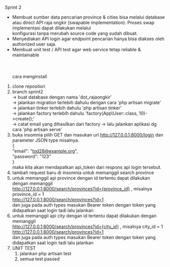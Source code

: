 
Sprint 2
- Membuat sumber data pencarian province & cities bisa melalui database​ atau direct API​ raja ongkir (swapable implementation). Proses swap implementasi dapat dilakukan melalui <br>
konfigurasi tanpa merubah source code yang sudah dibuat.<br>
- Menyediakan API login agar endpoint pencarian hanya bisa diakses oleh authorized user saja.<br>
- Membuat unit test / API test agar web service tetap reliable & maintainable<br>
<br><br><br>
cara menginstall<br>
1. clone repositori<br>
2. branch sprint2<br>
   -> buat database dengan nama 'dot_rajaongkir'<br>
   -> jalankan migration terlebih dahulu dengan cara 'php artisan migrate'<br>
   -> jalankan tinker terlebih dahulu 'php artisan tinker' <br>
   -> jalankan factory terlebih dahulu 'factory(App\User::class, 10)->create();' <br>
   -> catat email yang dihasilkan dari factory 
   -> lalu jalankan aplikasi dg cara 'php artisan serve'<br>
3. buka insomnia pilih GET dan masukan url http://127.0.0.1:8000/login dan <br>
   parameter JSON type misalnya.<br>
   {<br>
       "email": "tod28@example.org",<br>
       "password": "123"<br>
   } <br>
   maka kita akan mendapatkan api_token dari respons api login tersebut.<br>
5. tambah request baru di insomnia untuk memanggil search province <br>
6. untuk memanggil api province dengan id tertentu dapat dilakukan dengan memanggil<br>
   http://127.0.0.1:8000/search/provinces?id={province_id} , misalnya province_id = 1<br>
   http://127.0.0.1:8000/search/provinces?id=1<br>
   dan juga pada auth types masukan Bearer token dengan token yang didapatkan saat login tadi lalu jalankan<br>
6. untuk memanggil api city dengan id tertentu dapat dilakukan dengan memanggil<br>
   http://127.0.0.1:8000/search/provinces?id={city_id} , misalnya city_id = 1<br>
   http://127.0.0.1:8000/search/provinces?id=1<br>
   dan juga pada auth types masukan Bearer token dengan token yang didapatkan saat login tadi lalu jalankan<br>
7. UNIT TEST<br>
   1. jalankan php artisan test<br>
   2. semua test passed<br>
